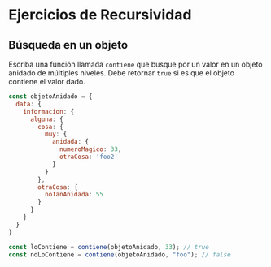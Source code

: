 # Ejercicios de Recursividad

## Búsqueda en un objeto

Escriba una función llamada `contiene` que busque por un valor en un objeto anidado de múltiples niveles. Debe retornar `true` si es que el objeto contiene el valor dado.

```js
const objetoAnidado = {
  data: {
    informacion: {
      alguna: {
        cosa: {
          muy: {
            anidada: {
              numeroMagico: 33,
              otraCosa: 'foo2'
            }
          }
        },
        otraCosa: {
          noTanAnidada: 55
        }
      }
    }
  }
}

const loContiene = contiene(objetoAnidado, 33); // true
const noLoContiene = contiene(objetoAnidado, "foo"); // false
```
